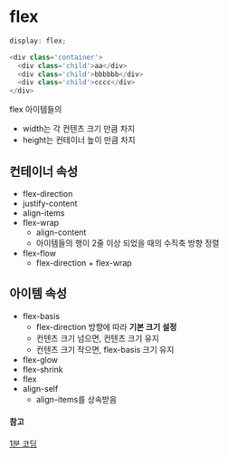 # flex
``` javascript
display: flex; 

<div class='container'>
  <div class='child'>aa</div>
  <div class='child'>bbbbbb</div>
  <div class='child'>cccc</div>
</div>
```
flex 아이템들의
- width는 각 컨텐츠 크기 만큼 차지
- height는 컨테이너 높이 만큼 차지

## 컨테이너 속성
- flex-direction
- justify-content
- align-items
- flex-wrap
  - align-content
  - 아이템들의 행이 2줄 이상 되었을 때의 수직축 방향 정렬
- flex-flow
  - flex-direction + flex-wrap 
  
## 아이템 속성
- flex-basis
  - flex-direction 방향에 따라 **기본 크기 설정**
  - 컨텐츠 크기 넘으면, 컨텐츠 크기 유지
  - 컨텐츠 크기 작으면, flex-basis 크기 유지 
- flex-glow
- flex-shrink
- flex
- align-self
  - align-items를 상속받음

#### 참고 
[1분 코딩](https://studiomeal.com/archives/197)